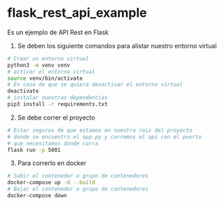 # flask_rest_api_example
Es un ejemplo de API Rest en Flask

1. Se deben los siguiente comandos para alistar nuestro entorno virtual
```bash
# Crear un entorno virtual
python3 -m venv venv
# activar el entorno virtual
source venv/bin/activate
# En caso de que se quiera desactivar el entorno virtual
deactivate
# instalar nuestras dependencias
pip3 install -r requirements.txt

```
2. Se debe correr el proyecto
```bash
# Estar seguros de que estamos en nuestra raiz del proyecto 
# donde se encuentra el app.py y corremos el api con el puerto
# que necesitamos donde corra
flask run -p 5001
```

3. Para correrlo en docker
```bash
# Subir el contenedor o grupo de contenedores
docker-compose up -d --build
# Bajar el contenedor o grupo de contenedores
docker-compose down
```